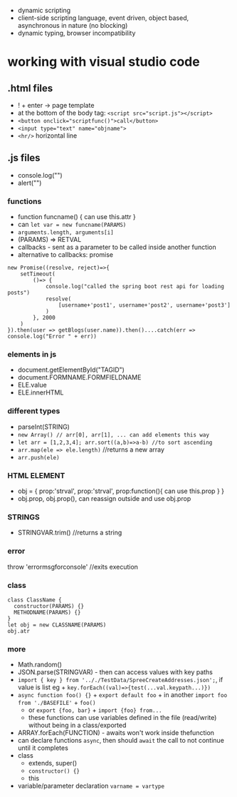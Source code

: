 * dynamic scripting
* client-side scripting language, event driven, object based, asynchronous in nature (no blocking)
* dynamic typing, browser incompatibility
# working with visual studio code
## .html files
* ! + enter -> page template
* at the bottom of the body tag: `<script src="script.js"></script>`
* `<button onclick="scriptfunc()">call</button>`
* `<input type="text" name="objname">`
* `<hr/>` horizontal line
## .js files
* console.log("")
* alert("")
### functions
* function funcname() { can use this.attr }
* can `let var = new funcname(PARAMS)`
* `arguments.length, arguments[i]`
* (PARAMS) => RETVAL
* callbacks - sent as a parameter to be called inside another function
* alternative to callbacks: promise
```
new Promise((resolve, reject)=>{
    setTimeout(
        ()=> {
            console.log("called the spring boot rest api for loading posts")
            resolve(
                [username+'post1', username+'post2', username+'post3']
            )
        }, 2000
    )
}).then(user => getBlogs(user.name)).then()....catch(err => console.log("Error " + err))
```
### elements in js
* document.getElementById("TAGID")
* document.FORMNAME.FORMFIELDNAME
* ELE.value
* ELE.innerHTML
### different types
* parseInt(STRING)
* `new Array() // arr[0], arr[1], ... can add elements this way`
* `let arr = [1,2,3,4]; arr.sort((a,b)=>a-b) //to sort ascending`
* `arr.map(ele => ele.length)` //returns a new array
* `arr.push(ele)`
### HTML ELEMENT
* obj = { prop:'strval', prop:'strval', prop:function(){ can use this.prop } }
* obj.prop, obj.prop(), can reassign outside and use obj.prop
### STRINGS
* STRINGVAR.trim() //returns a string
### error
throw 'errormsgforconsole' //exits execution
### class
```
class ClassName {
  constructor(PARAMS) {}
  METHODNAME(PARAMS) {}
}
let obj = new CLASSNAME(PARAMS)
obj.atr
```
### more
* Math.random()
* JSON.parse(STRINGVAR) - then can access values with key paths
* `import { key } from '.././TestData/SpreeCreateAddresses.json';`, if value is list eg + `key.forEach((val)=>{test(...val.keypath...)})`
* `async function foo() {}` + `export default foo` + in another `import foo from './BASEFILE'` + `foo()`
  * or `export {foo, bar}` + `import {foo} from...`
  * these functions can use variables defined in the file (read/write) without being in a class/exported
* ARRAY.forEach(FUNCTION) - awaits won't work inside thefunction
* can declare functions `async`, then should `await` the call to not continue until it completes
* class
  * extends, super()
  * `constructor() {}`
  * this
* variable/parameter declaration `varname = vartype`
